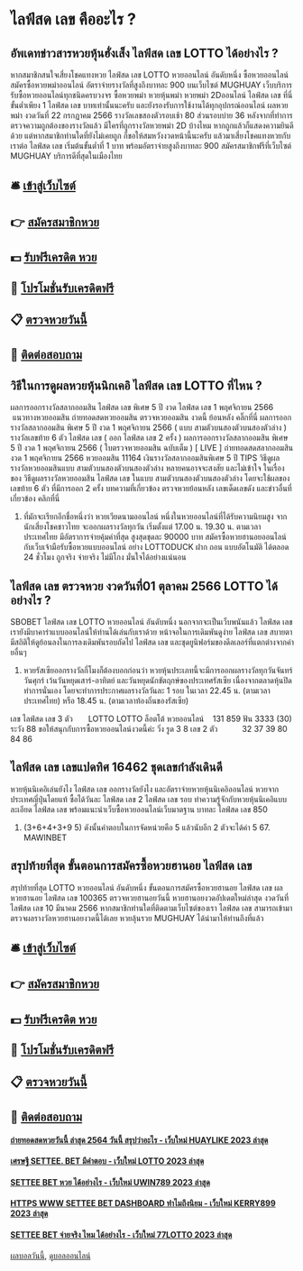 # ไลฟ์สด เลข คืออะไร ?
## อัพเดทข่าวสารหวยหุ้นฮั่งเส็ง ไลฟ์สด เลข LOTTO ได้อย่างไร ?
หากสมาชิกสนใจเสี่ยงโชคแทงหวย ไลฟ์สด เลข LOTTO หวยออนไลน์ อันดับหนึ่ง ซื้อหวยออนไลน์ สมัครซื้อหวยพม่าออนไลน์ อัตราจ่ายรางวัลที่สูงถึงบาทละ 900 บนเว็บไซต์ MUGHUAY เว็บบริการรับซื้อหวยออนไลน์ทุกชนิดครบวงจร ซื้อหวยพม่า หวยหุ้นพม่า หวยพม่า 2Dออนไลน์ ไลฟ์สด เลข ที่นี่ขั้นต่ำเพียง 1 ไลฟ์สด เลข บาทเท่านั้นนะครับ และยังรองรับการใช้งานได้ทุกอุปกรณ์ออนไลน์
ผลหวยพม่า งวดวันที่ 22 กรกฏาคม 2566 รางวัลเลขสองตัวรอบเช้า 80 ส่วนรอบบ่าย 36 หลังจากที่ทำการตรวจความถูกต้องของรางวัลแล้ว มีใครที่ถูกรางวัลหวยพม่า 2D บ้างไหม หากถูกแล้วก็แสดงความยินดีด้วย แต่หากสมาชิกท่านใดที่ยังไม่เคยถูก ก็ขอให้สมหวังงวดหน้านี้นะครับ แล้วมาเสี่ยงโชคแทงหวยกับเราต่อ ไลฟ์สด เลข เริ่มต้นขั้นต่ำที่ 1 บาท พร้อมอัตราจ่ายสูงถึงบาทละ 900 สมัครสมาชิกฟรีที่เว็บไซต์ MUGHUAY บริการดีที่สุดในเมืองไทย

## 🛎 [เข้าสู่เว็บไซต์](https://bit.ly/3BG5bNw)
## 👉 [สมัครสมาชิกหวย](https://bit.ly/3BG5bNw)
## 💵 [รับฟรีเครดิต หวย](https://bit.ly/3C3mvgS)
## 👑 [โปรโมชั่นรับเครดิตฟรี](https://bit.ly/3C3mvgS)
## 📋 [ตรวจหวยวันนี้](https://bit.ly/3C3mvgS)
## 📱 [ติดต่อสอบถาม](https://bit.ly/3C3mvgS)

## วิธีในการดูผลหวยหุ้นนิกเคอิ ไลฟ์สด เลข LOTTO ที่ไหน ?
ผลการออกรางวัลสลากออมสิน ไลฟ์สด เลข พิเศษ 5 ปี งวด ไลฟ์สด เลข 1 พฤศจิกายน 2566
 แนวทางหวยออมสิน ถ่ายทอดสดหวยออมสิน ตรวจหวยออมสิน งวดนี้ ย้อนหลัง คลิ๊กที่นี่ 
ผลการออกรางวัลสลากออมสิน พิเศษ 5 ปี งวด 1 พฤศจิกายน 2566 ( แบบ สามตัวบนสองตัวบนสองตัวล่าง )
รางวัลเลขท้าย 6 ตัว ไลฟ์สด เลข ( ออก ไลฟ์สด เลข 2 ครั้ง )
ผลการออกรางวัลสลากออมสิน พิเศษ 5 ปี งวด 1 พฤศจิกายน 2566 ( ใบตรวจหวยออมสิน ฉบับเต็ม )
 [ LIVE ] ถ่ายทอดสดสลากออมสิน งวด 1 พฤศจิกายน 2566 หวยออมสิน 11164 
เงินรางวัลสลากออมสินพิเศษ 5 ปี
TIPS วิธีดูผลรางวัลหวยออมสินแบบ สามตัวบนสองตัวบนสองตัวล่าง
หลายคนอาจจะสงสัย และไม่เข้าใจ ในเรื่องของ วิธีดูผลรางวัลหวยออมสิน ไลฟ์สด เลข ในแบบ สามตัวบนสองตัวบนสองตัวล่าง โดยจะใช้ผลของ เลขท้าย 6 ตัว ที่มีการออก 2 ครั้ง
บทความที่เกี่ยวข้อง
ตรวจหวยย้อนหลัง เลขเด็ดเลขดัง และข่าวอื่นที่เกี่ยวข้อง คลิกที่นี่
1. ที่มักจะเรียกอีกชื่อหนึ่งว่า หวยเวียดนามออนไลน์ หนึ่งในหวยออนไลน์ที่ได้รับความนิยมสูง จากนักเสี่ยงโชคชาวไทย จะออกผลรางวัลทุกวัน เริ่มตั้งแต่ 17.00 น. 19.30 น. ตามเวลาประเทศไทย มีอัตราการจ่ายคุ้มค่าที่สุด สูงสุดชุดละ 90000 บาท สมัครซื้อหวยฮานอยออนไลน์ กับเว็บเจ้ามือรับซื้อหวยแบบออนไลน์ อย่าง LOTTODUCK ฝาก ถอน แบบอัตโนมัติ ได้ตลอด 24 ชั่วโมง ถูกจริง จ่ายจริง ไม่มีโกง มั่นใจได้อย่างแน่นอน

## ไลฟ์สด เลข ตรวจหวย งวดวันที่01 ตุลาคม 2566 LOTTO ได้อย่างไร ?
SBOBET ไลฟ์สด เลข LOTTO หวยออนไลน์ อันดับหนึ่ง นอกจากจะเป็นเว็บพนันแล้ว ไลฟ์สด เลข เรายังมีบาคาร่าแบบออนไลน์ให้ท่านได้เล่นกับเราด้วย หน้าจอในการเดิมพันดูง่าย ไลฟ์สด เลข สบายตามีสถิติให้ดูย้อนลงในการลงเดิมพันรอบถัดไป ไลฟ์สด เลข และชุดยูนิฟอร์มของดีลเลอร์ที่แตกต่างจากค่ายอื่นๆ
1. หวยรัสเซียออกรางวัลกี่โมงก็ต้องบอกก่อนว่า หวยหุ้นประเภทนี้จะมีการออกผลรางวัลทุกวันจันทร์ วันศุกร์ เว้นวันหยุดเสาร์-อาทิตย์ และวันหยุดนักขัตฤกษ์ของประเทศรัสเซีย เนื่องจากตลาดหุ้นปิดทำการนั่นเอง โดยจะทำการประกาศผลรางวัลวันละ 1 รอบ ในเวลา 22.45 น. (ตามเวลาประเทศไทย) หรือ 18.45 น. (ตามเวลาท้องถิ่นของรัสเซีย)

เลข ไลฟ์สด เลข 3 ตัว       LOTTO LOTTO ล็อตโต้ หวยออนไลน์    131 859
ฟัน 3333 (30)
ระวัง 88
ขอให้สนุกกับการซื้อหวยออนไลน์งวดนี้ค่ะ
วิ่ง รูด 3 8
เลข 2 ตัว           32 37 39 80 84 86

## ไลฟ์สด เลข เลขแปดทิศ 16462 ชุดเลขกำลังเดินดี
หวยหุ้นนิเคอิเล่นยังไง ไลฟ์สด เลข ออกรางวัลยังไง และอัตราจ่ายหวยหุ้นนิเคอิออนไลน์ หวยจากประเทศญี่ปุ่นโดยแท้ ซื้อได้วันละ ไลฟ์สด เลข 2 ไลฟ์สด เลข รอบ ทำความรู้จักกับหวยหุ้นนิเคอิแบบละเอียด ไลฟ์สด เลข พร้อมแนะนำเว็บซื้อหวยออนไลน์เว็บมาตฐาน บาทละ ไลฟ์สด เลข 850
1. (3+6+4+3+9 5) ดังนั้นคำตอบในการจัดหน่วยคือ 5 แล้วนับอีก 2 ตัวจะได้ค่า 5 67. MAWINBET

## สรุปท้ายที่สุด ขั้นตอนการสมัครซื้อหวยฮานอย ไลฟ์สด เลข
สรุปท้ายที่สุด LOTTO หวยออนไลน์ อันดับหนึ่ง ขั้นตอนการสมัครซื้อหวยฮานอย ไลฟ์สด เลข ผลหวยฮานอย ไลฟ์สด เลข 100365 ตรวจหวยฮานอยวันนี้ หวยฮานอยงวดอัปเดตใหม่ล่าสุด งวดวันที่ ไลฟ์สด เลข 10 มีนาคม 2566 หากสมาชิกท่านใดที่ติดตามเว็บไซต์ของเรา ไลฟ์สด เลข สามารถเข้ามาตรวจผลรางวัลหวยฮานอยงวดนี้ได้เลย หวยลุ้นรวย MUGHUAY ได้นำมาให้ท่านถึงที่แล้ว

## 🛎 [เข้าสู่เว็บไซต์](https://bit.ly/3BG5bNw)
## 👉 [สมัครสมาชิกหวย](https://bit.ly/3BG5bNw)
## 💵 [รับฟรีเครดิต หวย](https://bit.ly/3C3mvgS)
## 👑 [โปรโมชั่นรับเครดิตฟรี](https://bit.ly/3C3mvgS)
## 📋 [ตรวจหวยวันนี้](https://bit.ly/3C3mvgS)
## 📱 [ติดต่อสอบถาม](https://bit.ly/3C3mvgS)

#### [ถ่ายทอดสดหวยวันนี้ ล่าสุด 2564 วันนี้ สรุปว่าอะไร - เว็บใหม่ HUAYLIKE 2023 ล่าสุด](https://atom.io/themes/ถ่ายทอดสดหวยวันนี้%20ล่าสุด%202564%20วันนี้%20สรุปว่าอะไร%20-%20เว็บใหม่%20huaylike%202023%20ล่าสุด)
#### [เศรษฐี SETTEE. BET มีคำตอบ - เว็บใหม่ LOTTO 2023 ล่าสุด](https://atom.io/themes/เศรษฐี%20settee.%20bet%20มีคำตอบ%20-%20เว็บใหม่%20lotto%202023%20ล่าสุด)
#### [SETTEE BET หวย ได้อย่างไร - เว็บใหม่ UWIN789 2023 ล่าสุด](https://atom.io/themes/settee%20bet%20หวย%20ได้อย่างไร%20-%20เว็บใหม่%20uwin789%202023%20ล่าสุด)
#### [HTTPS WWW SETTEE BET DASHBOARD ทำไมถึงนิยม - เว็บใหม่ KERRY899 2023 ล่าสุด](https://atom.io/themes/https%20www%20settee%20bet%20dashboard%20ทำไมถึงนิยม%20-%20เว็บใหม่%20kerry899%202023%20ล่าสุด)
#### [SETTEE BET จ่ายจริง ไหม ได้อย่างไร - เว็บใหม่ 77LOTTO 2023 ล่าสุด](https://atom.io/themes/settee%20bet%20จ่ายจริง%20ไหม%20ได้อย่างไร%20-%20เว็บใหม่%2077lotto%202023%20ล่าสุด)

[ผลบอลวันนี้](https://siamsport.tv "ผลบอลวันนี้"), [ดูบอลออนไลน์](https://siamsport.tv/ดูบอลสด "ดูบอลออนไลน์")